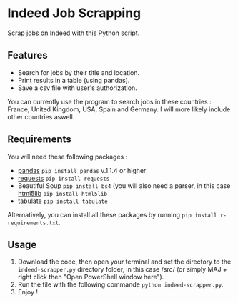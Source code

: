 # Indeed Job Scrapping
Scrap jobs on Indeed with this Python script.

Features
--------
- Search for jobs by their title and location.
- Print results in a table (using pandas).
- Save a csv file with user's authorization.

You can currently use the program to search jobs in these countries : France, United Kingdom, USA, Spain and Germany. I will more likely include other countries aswell.

Requirements
------------
You will need these following packages :
- [pandas](https://github.com/pandas-dev/pandas) ``pip install pandas`` v.1.1.4 or higher
- [requests](https://github.com/psf/requests) ``pip install requests``
- Beautiful Soup ``pip install bs4`` (you will also need a parser, in this case [html5lib](https://github.com/html5lib/html5lib-python) ``pip install html5lib``
- [tabulate](https://github.com/astanin/python-tabulate) ``pip install tabulate``

Alternatively, you can install all these packages by running ``pip install r- requirements.txt``.

Usage
------
1. Download the code, then open your terminal and set the directory to the ``indeed-scrapper.py`` directory folder, in this case /src/ (or simply MAJ + right click then "Open PowerShell window here").
2. Run the file with the following commande ``python indeed-scrapper.py``.
3. Enjoy !
